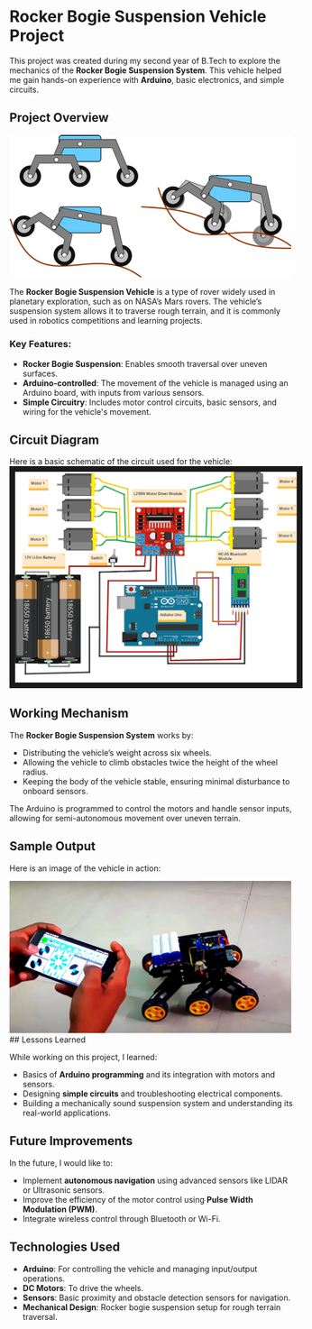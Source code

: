 # Rocker Bogie Suspension Vehicle Project

This project was created during my second year of B.Tech to explore the mechanics of the **Rocker Bogie Suspension System**. This vehicle helped me gain hands-on experience with **Arduino**, basic electronics, and simple circuits.

## Project Overview

<img src="https://github.com/umeshsrisatya/rocker-boogie-suspension-vehicle/blob/main/WORKING.png" alt="Sample Output" width="500px">

The **Rocker Bogie Suspension Vehicle** is a type of rover widely used in planetary exploration, such as on NASA’s Mars rovers. The vehicle’s suspension system allows it to traverse rough terrain, and it is commonly used in robotics competitions and learning projects.

### Key Features:
- **Rocker Bogie Suspension**: Enables smooth traversal over uneven surfaces.
- **Arduino-controlled**: The movement of the vehicle is managed using an Arduino board, with inputs from various sensors.
- **Simple Circuitry**: Includes motor control circuits, basic sensors, and wiring for the vehicle's movement.

## Circuit Diagram

Here is a basic schematic of the circuit used for the vehicle:
<img src="https://github.com/umeshsrisatya/rocker-boogie-suspension-vehicle/blob/main/circuit-diagram.png" alt="Sample Output" width="500px" border="10px solid blue">
## Working Mechanism

The **Rocker Bogie Suspension System** works by:
- Distributing the vehicle’s weight across six wheels.
- Allowing the vehicle to climb obstacles twice the height of the wheel radius.
- Keeping the body of the vehicle stable, ensuring minimal disturbance to onboard sensors.

The Arduino is programmed to control the motors and handle sensor inputs, allowing for semi-autonomous movement over uneven terrain.

## Sample Output

Here is an image of the vehicle in action:

<img src="https://github.com/umeshsrisatya/rocker-boogie-suspension-vehicle/blob/main/sample_output.png" alt="Sample Output" width="500px">
## Lessons Learned

While working on this project, I learned:
- Basics of **Arduino programming** and its integration with motors and sensors.
- Designing **simple circuits** and troubleshooting electrical components.
- Building a mechanically sound suspension system and understanding its real-world applications.

## Future Improvements

In the future, I would like to:
- Implement **autonomous navigation** using advanced sensors like LIDAR or Ultrasonic sensors.
- Improve the efficiency of the motor control using **Pulse Width Modulation (PWM)**.
- Integrate wireless control through Bluetooth or Wi-Fi.

## Technologies Used

- **Arduino**: For controlling the vehicle and managing input/output operations.
- **DC Motors**: To drive the wheels.
- **Sensors**: Basic proximity and obstacle detection sensors for navigation.
- **Mechanical Design**: Rocker bogie suspension setup for rough terrain traversal.
